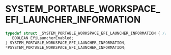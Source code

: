 # SYSTEM_PORTABLE_WORKSPACE_EFI_LAUNCHER_INFORMATION

```C
typedef struct _SYSTEM_PORTABLE_WORKSPACE_EFI_LAUNCHER_INFORMATION { // same size in both x86 and x64
   BOOLEAN EfiLauncherEnabled;                                                  // 0x000 0x000
} SYSTEM_PORTABLE_WORKSPACE_EFI_LAUNCHER_INFORMATION,
*PSYSTEM_PORTABLE_WORKSPACE_EFI_LAUNCHER_INFORMATION;
```
